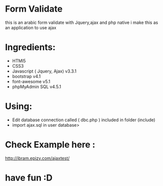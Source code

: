 # Form Validate
this is an arabic form validate with Jquery,ajax and php native
i make this as an  application to use ajax 

# Ingredients:
- HTMl5 
- CSS3
- Javascript ( Jquery, Ajax) v3.3.1
- bootstrap v4.1 
- font-awesome v5.1
- phpMyAdmin SQL v4.5.1

# Using:
- Edit database connection called ( dbc.php ) included in folder (include)
- import ajax.sql in user database>

# Check Example here : 
 http://ibram.epizy.com/ajaxtest/
# have fun :D 
